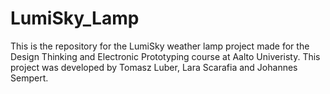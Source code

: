 # LumiSky_Lamp
This is the repository for the LumiSky weather lamp project made for the Design Thinking and Electronic Prototyping course at Aalto Univeristy. This project was developed by Tomasz Luber, Lara Scarafia and Johannes Sempert.
